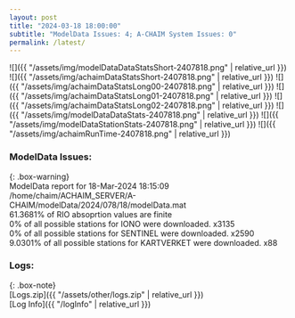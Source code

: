 ```yaml
---
layout: post
title: "2024-03-18 18:00:00"
subtitle: "ModelData Issues: 4; A-CHAIM System Issues: 0"
permalink: /latest/
---
```


![]({{ "/assets/img/modelDataDataStatsShort-2407818.png" | relative_url }})
![]({{ "/assets/img/achaimDataStatsShort-2407818.png" | relative_url }})
![]({{ "/assets/img/achaimDataStatsLong00-2407818.png" | relative_url }})
![]({{ "/assets/img/achaimDataStatsLong01-2407818.png" | relative_url }})
![]({{ "/assets/img/achaimDataStatsLong02-2407818.png" | relative_url }})
![]({{ "/assets/img/modelDataDataStats-2407818.png" | relative_url }})
![]({{ "/assets/img/modelDataStationStats-2407818.png" | relative_url }})
![]({{ "/assets/img/achaimRunTime-2407818.png" | relative_url }})


### ModelData Issues:  
  
{: .box-warning}  
 ModelData report for 18-Mar-2024 18:15:09   
 /home/chaim/ACHAIM_SERVER/A-CHAIM/modelData/2024/078/18/modelData.mat   
 61.3681% of RIO absoprtion values are finite   
 0% of all possible stations for IONO were downloaded. x3135   
 0% of all possible stations for SENTINEL were downloaded. x2590   
 9.0301% of all possible stations for KARTVERKET were downloaded. x88   
  


### Logs:  
  
{: .box-note}  
[Logs.zip]({{ "/assets/other/logs.zip" | relative_url }})  
[Log Info]({{ "/logInfo" | relative_url }})  

